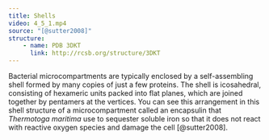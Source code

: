 ```yaml
---
title: Shells
video: 4_5_1.mp4
source: "[@sutter2008]"
structure:
    - name: PDB 3DKT
      link: http://rcsb.org/structure/3DKT
---
```

Bacterial microcompartments are typically enclosed by a self-assembling shell formed by many copies of just a few proteins. The shell is icosahedral, consisting of hexameric units packed into flat planes, which are joined together by pentamers at the vertices. You can see this arrangement in this shell structure of a microcompartment called an encapsulin that *Thermotoga maritima* use to sequester soluble iron so that it does not react with reactive oxygen species and damage the cell [@sutter2008].

